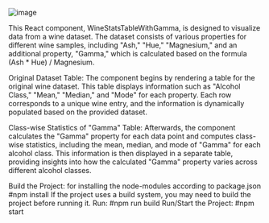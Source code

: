 ![image](https://github.com/vinayak-blip/manufac-assignment/assets/65493435/92f8eb25-37d5-4c9c-b6db-892a9c67d98e)


This React component, WineStatsTableWithGamma, is designed to visualize data from a wine dataset. The dataset consists of various properties for different wine samples, including "Ash," "Hue," "Magnesium," and an additional property, "Gamma," which is calculated based on the formula (Ash * Hue) / Magnesium.

Original Dataset Table:
The component begins by rendering a table for the original wine dataset. This table displays information such as "Alcohol Class," "Mean," "Median," and "Mode" for each property. Each row corresponds to a unique wine entry, and the information is dynamically populated based on the provided dataset.

Class-wise Statistics of "Gamma" Table:
Afterwards, the component calculates the "Gamma" property for each data point and computes class-wise statistics, including the mean, median, and mode of "Gamma" for each alcohol class. This information is then displayed in a separate table, providing insights into how the calculated "Gamma" property varies across different alcohol classes.


Build the Project:
for installing the node-modules according to package.json
#npm install
If the project uses a build system, you may need to build the project before running it. Run:
#npm run build
Run/Start the Project:
#npm start
